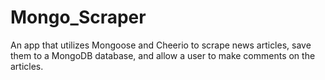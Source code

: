 # Mongo_Scraper
An app that utilizes Mongoose and Cheerio to scrape news articles, save them to a MongoDB database, and allow a user to make comments on the articles.

